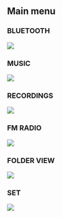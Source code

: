 ## Main menu

### BLUETOOTH
![](http://static.energysistem.com/images/manuals/42649/57a06e3f4e2d8.jpg) 


### MUSIC
![](http://static.energysistem.com/images/manuals/42649/57a06bc0c09c9.jpg) 


### RECORDINGS
![](http://static.energysistem.com/images/manuals/42649/57a06bb50502d.jpg) 


### FM RADIO
![](http://static.energysistem.com/images/manuals/42649/57a06bcb9f27a.jpg) 


### FOLDER VIEW
![](http://static.energysistem.com/images/manuals/42649/57a06f5240551.jpg) 


### SET
![](http://static.energysistem.com/images/manuals/42649/57a06b82298d0.jpg) 

